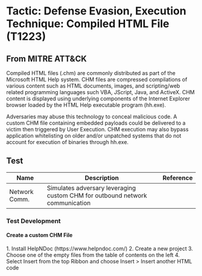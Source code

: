 <h1> Tactic: Defense Evasion, Execution
Technique: Compiled HTML File (T1223)  </h1>
<h2> From MITRE ATT&CK </h2>

Compiled HTML files (.chm) are commonly distributed as part of the Microsoft HTML Help system. CHM files are compressed compilations of various content such as HTML documents, images, and scripting/web related programming languages such VBA, JScript, Java, and ActiveX. CHM content is displayed using underlying components of the Internet Explorer browser loaded by the HTML Help executable program (hh.exe).

Adversaries may abuse this technology to conceal malicious code. A custom CHM file containing embedded payloads could be delivered to a victim then triggered by User Execution. CHM execution may also bypass application whitelisting on older and/or unpatched systems that do not account for execution of binaries through hh.exe.

<h2> Test </h2>

Name          | Description                                                                  | Reference
------------- | -----------------------------------------------------------------------------| ------------
Network Comm. | Simulates adversary leveraging custom CHM for outbound network communication |  

<h3> Test Development </h3>

<h4> Create a custom CHM File </h3>
1. Install HelpNDoc (https://www.helpndoc.com/)
2. Create a new project
3. Choose one of the empty files from the table of contents on the left
4. Select Insert from the top Ribbon and choose Insert > Insert another HTML code
